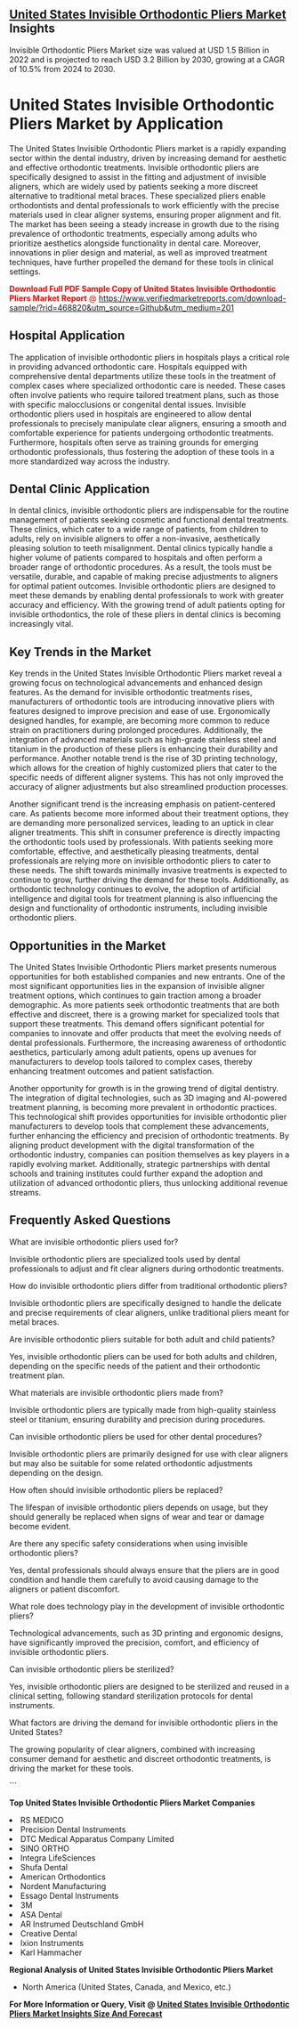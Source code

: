 <h2><a href="https://www.verifiedmarketreports.com/download-sample/?rid=468820&amp;utm_source=Github&amp;utm_medium=201" target="_blank">United States Invisible Orthodontic Pliers Market</a> Insights</h2><p>Invisible Orthodontic Pliers Market size was valued at USD 1.5 Billion in 2022 and is projected to reach USD 3.2 Billion by 2030, growing at a CAGR of 10.5% from 2024 to 2030.</p><p><h1>United States Invisible Orthodontic Pliers Market by Application</h1><p>The United States Invisible Orthodontic Pliers market is a rapidly expanding sector within the dental industry, driven by increasing demand for aesthetic and effective orthodontic treatments. Invisible orthodontic pliers are specifically designed to assist in the fitting and adjustment of invisible aligners, which are widely used by patients seeking a more discreet alternative to traditional metal braces. These specialized pliers enable orthodontists and dental professionals to work efficiently with the precise materials used in clear aligner systems, ensuring proper alignment and fit. The market has been seeing a steady increase in growth due to the rising prevalence of orthodontic treatments, especially among adults who prioritize aesthetics alongside functionality in dental care. Moreover, innovations in plier design and material, as well as improved treatment techniques, have further propelled the demand for these tools in clinical settings.<p><span class=""><span style="color: #ff0000;"><strong>Download Full PDF Sample Copy of United States Invisible Orthodontic Pliers Market Report</strong> @ </span><a href="https://www.verifiedmarketreports.com/download-sample/?rid=468820&amp;utm_source=Github&amp;utm_medium=201" target="_blank">https://www.verifiedmarketreports.com/download-sample/?rid=468820&amp;utm_source=Github&amp;utm_medium=201</a></span></p></p><h2>Hospital Application</h2><p>The application of invisible orthodontic pliers in hospitals plays a critical role in providing advanced orthodontic care. Hospitals equipped with comprehensive dental departments utilize these tools in the treatment of complex cases where specialized orthodontic care is needed. These cases often involve patients who require tailored treatment plans, such as those with specific malocclusions or congenital dental issues. Invisible orthodontic pliers used in hospitals are engineered to allow dental professionals to precisely manipulate clear aligners, ensuring a smooth and comfortable experience for patients undergoing orthodontic treatments. Furthermore, hospitals often serve as training grounds for emerging orthodontic professionals, thus fostering the adoption of these tools in a more standardized way across the industry.<h2>Dental Clinic Application</h2><p>In dental clinics, invisible orthodontic pliers are indispensable for the routine management of patients seeking cosmetic and functional dental treatments. These clinics, which cater to a wide range of patients, from children to adults, rely on invisible aligners to offer a non-invasive, aesthetically pleasing solution to teeth misalignment. Dental clinics typically handle a higher volume of patients compared to hospitals and often perform a broader range of orthodontic procedures. As a result, the tools must be versatile, durable, and capable of making precise adjustments to aligners for optimal patient outcomes. Invisible orthodontic pliers are designed to meet these demands by enabling dental professionals to work with greater accuracy and efficiency. With the growing trend of adult patients opting for invisible orthodontics, the role of these pliers in dental clinics is becoming increasingly vital.<h2>Key Trends in the Market</h2><p>Key trends in the United States Invisible Orthodontic Pliers market reveal a growing focus on technological advancements and enhanced design features. As the demand for invisible orthodontic treatments rises, manufacturers of orthodontic tools are introducing innovative pliers with features designed to improve precision and ease of use. Ergonomically designed handles, for example, are becoming more common to reduce strain on practitioners during prolonged procedures. Additionally, the integration of advanced materials such as high-grade stainless steel and titanium in the production of these pliers is enhancing their durability and performance. Another notable trend is the rise of 3D printing technology, which allows for the creation of highly customized pliers that cater to the specific needs of different aligner systems. This has not only improved the accuracy of aligner adjustments but also streamlined production processes.<p>Another significant trend is the increasing emphasis on patient-centered care. As patients become more informed about their treatment options, they are demanding more personalized services, leading to an uptick in clear aligner treatments. This shift in consumer preference is directly impacting the orthodontic tools used by professionals. With patients seeking more comfortable, effective, and aesthetically pleasing treatments, dental professionals are relying more on invisible orthodontic pliers to cater to these needs. The shift towards minimally invasive treatments is expected to continue to grow, further driving the demand for these tools. Additionally, as orthodontic technology continues to evolve, the adoption of artificial intelligence and digital tools for treatment planning is also influencing the design and functionality of orthodontic instruments, including invisible orthodontic pliers.<h2>Opportunities in the Market</h2><p>The United States Invisible Orthodontic Pliers market presents numerous opportunities for both established companies and new entrants. One of the most significant opportunities lies in the expansion of invisible aligner treatment options, which continues to gain traction among a broader demographic. As more patients seek orthodontic treatments that are both effective and discreet, there is a growing market for specialized tools that support these treatments. This demand offers significant potential for companies to innovate and offer products that meet the evolving needs of dental professionals. Furthermore, the increasing awareness of orthodontic aesthetics, particularly among adult patients, opens up avenues for manufacturers to develop tools tailored to complex cases, thereby enhancing treatment outcomes and patient satisfaction.<p>Another opportunity for growth is in the growing trend of digital dentistry. The integration of digital technologies, such as 3D imaging and AI-powered treatment planning, is becoming more prevalent in orthodontic practices. This technological shift provides opportunities for invisible orthodontic plier manufacturers to develop tools that complement these advancements, further enhancing the efficiency and precision of orthodontic treatments. By aligning product development with the digital transformation of the orthodontic industry, companies can position themselves as key players in a rapidly evolving market. Additionally, strategic partnerships with dental schools and training institutes could further expand the adoption and utilization of advanced orthodontic pliers, thus unlocking additional revenue streams.<h2>Frequently Asked Questions</h2><p>What are invisible orthodontic pliers used for?</p><p>Invisible orthodontic pliers are specialized tools used by dental professionals to adjust and fit clear aligners during orthodontic treatments.</p><p>How do invisible orthodontic pliers differ from traditional orthodontic pliers?</p><p>Invisible orthodontic pliers are specifically designed to handle the delicate and precise requirements of clear aligners, unlike traditional pliers meant for metal braces.</p><p>Are invisible orthodontic pliers suitable for both adult and child patients?</p><p>Yes, invisible orthodontic pliers can be used for both adults and children, depending on the specific needs of the patient and their orthodontic treatment plan.</p><p>What materials are invisible orthodontic pliers made from?</p><p>Invisible orthodontic pliers are typically made from high-quality stainless steel or titanium, ensuring durability and precision during procedures.</p><p>Can invisible orthodontic pliers be used for other dental procedures?</p><p>Invisible orthodontic pliers are primarily designed for use with clear aligners but may also be suitable for some related orthodontic adjustments depending on the design.</p><p>How often should invisible orthodontic pliers be replaced?</p><p>The lifespan of invisible orthodontic pliers depends on usage, but they should generally be replaced when signs of wear and tear or damage become evident.</p><p>Are there any specific safety considerations when using invisible orthodontic pliers?</p><p>Yes, dental professionals should always ensure that the pliers are in good condition and handle them carefully to avoid causing damage to the aligners or patient discomfort.</p><p>What role does technology play in the development of invisible orthodontic pliers?</p><p>Technological advancements, such as 3D printing and ergonomic designs, have significantly improved the precision, comfort, and efficiency of invisible orthodontic pliers.</p><p>Can invisible orthodontic pliers be sterilized?</p><p>Yes, invisible orthodontic pliers are designed to be sterilized and reused in a clinical setting, following standard sterilization protocols for dental instruments.</p><p>What factors are driving the demand for invisible orthodontic pliers in the United States?</p><p>The growing popularity of clear aligners, combined with increasing consumer demand for aesthetic and discreet orthodontic treatments, is driving the market for these tools.</p>```</p><p><strong>Top United States Invisible Orthodontic Pliers Market Companies</strong></p><div data-test-id=""><p><li>RS MEDICO</li><li> Precision Dental Instruments</li><li> DTC Medical Apparatus Company Limited</li><li> SINO ORTHO</li><li> Integra LifeSciences</li><li> Shufa Dental</li><li> American Orthodontics</li><li> Nordent Manufacturing</li><li> Essago Dental Instruments</li><li> 3M</li><li> ASA Dental</li><li> AR Instrumed Deutschland GmbH</li><li> Creative Dental</li><li> Ixion Instruments</li><li> Karl Hammacher</li></p><div><strong>Regional Analysis of&nbsp;United States Invisible Orthodontic Pliers Market</strong></div><ul><li dir="ltr"><p dir="ltr">North America&nbsp;(United States, Canada, and Mexico, etc.)</p></li></ul><p><strong>For More Information or Query, Visit @&nbsp;</strong><strong><a href="https://www.verifiedmarketreports.com/product/invisible-orthodontic-pliers-market/?utm_source=Github&amp;utm_medium=201" target="_blank">United States Invisible Orthodontic Pliers Market Insights Size And Forecast</a></strong></p></div>
